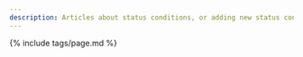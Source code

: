 ```yaml
---
description: Articles about status conditions, or adding new status conditions.
---
```

{% include tags/page.md %}